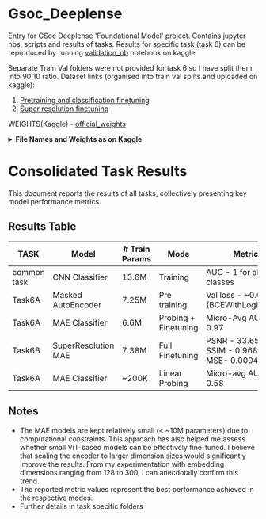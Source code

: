 # Gsoc_Deeplense
Entry for GSoc Deeplense 'Foundational Model' project. Contains jupyter nbs, scripts and results of tasks.
Results for specific task (task 6) can be reproduced by running [validation_nb](validation_deeplense_task6.ipynb) notebook on kaggle

Separate Train Val folders were not provided for task 6 so I have split them into 90:10 ratio.
Dataset links (organised into train val spilts and uploaded on kaggle):
1. [Pretraining and classification finetuning](https://www.kaggle.com/datasets/mldtype/masked-autoencoder)
2. [Super resolution finetuning](https://www.kaggle.com/datasets/mldtype/mae-sr-dataset-split/data)

WEIGHTS(Kaggle) - [official_weights](https://www.kaggle.com/datasets/mldtype/weights-ml4sci-all)

<details>
  <summary><strong>File Names and Weights as on Kaggle</strong></summary>

  ### Common Task
  - **CustomResnet** - `customnet_classification_final.pth`

  ### Task 6
  - **Base MAE** - `best_mae_vit_model_256emb.pth`
  - **Finetuned MAE based classifier** - `FT_Classification_final_256emb.pth`
  - **Finetuned Super Resolution Model** - `best_sr_mae_model_FT_256emb.pth`

  ### Addendum
  - **Linear Probing** - `LP_Classification_final_256emb.pth`
  - **SR with freezed Encoder** - `best_sr_mae_model_freezed_finetune_256emb.pth`

</details>

# Consolidated Task Results

This document reports the results of all tasks, collectively presenting key model performance metrics.

## Results Table

|TASK | Model       | # Train Params | Mode     | Metric 
|------------|------------|---------|---------|--------|
| common task| CNN Classifier   | 13.6M     | Training | AUC - 1 for all classes 
| Task6A | Masked AutoEncoder    | 7.25M    | Pre training  | Val loss - ~0.0062 (BCEWithLogitsLoss)
| Task6A| MAE Classifier    | 6.6M    | Probing + Finetuning| Micro-Avg AUC - 0.97  
| Task6B| SuperResolution MAE    | 7.38M    | Full Finetuning | PSNR - 33.6579, SSIM - 0.9681, MSE- 0.00042 
| Task6A | MAE Classifier    | ~200K    | Linear Probing | Micro-avg AUC - 0.58  





## Notes
- The MAE models are kept relatively small (< ~10M parameters) due to computational constraints. This approach has also helped me assess whether small ViT-based models can be effectively fine-tuned. I believe that scaling the encoder to larger dimension sizes would significantly improve the results. From my experimentation with embedding dimensions ranging from 128 to 300, I can anecdotally confirm this trend.
- The reported metric values represent the best performance achieved in the respective modes.
- Further details in task specific folders


